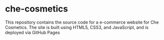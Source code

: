 # che-cosmetics
This repository contains the source code for a e-commerce website for Che Cosmetics. The site is built using HTML5, CSS3, and JavaScript, and is deployed via GitHub Pages
